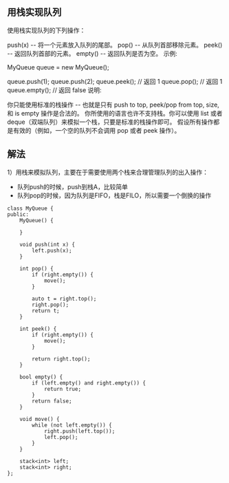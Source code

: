 ## 用栈实现队列

使用栈实现队列的下列操作：

push(x) -- 将一个元素放入队列的尾部。
pop() -- 从队列首部移除元素。
peek() -- 返回队列首部的元素。
empty() -- 返回队列是否为空。
示例:

MyQueue queue = new MyQueue();

queue.push(1);
queue.push(2);
queue.peek(); // 返回 1
queue.pop(); // 返回 1
queue.empty(); // 返回 false
说明:

你只能使用标准的栈操作 -- 也就是只有 push to top, peek/pop from top, size, 和 is empty 操作是合法的。
你所使用的语言也许不支持栈。你可以使用 list 或者 deque（双端队列）来模拟一个栈，只要是标准的栈操作即可。
假设所有操作都是有效的（例如，一个空的队列不会调用 pop 或者 peek 操作）。

## 解法

1）用栈来模拟队列，主要在于需要使用两个栈来合理管理队列的出入操作：

- 队列push的时候，push到栈A，比较简单
- 队列pop的时候，因为队列是FIFO，栈是FILO，所以需要一个倒换的操作

```
class MyQueue {
public:
    MyQueue() {

    }

    void push(int x) {
        left.push(x);
    }

    int pop() {
        if (right.empty()) {
            move();
        }

        auto t = right.top();
        right.pop();
        return t;
    }

    int peek() {
        if (right.empty()) {
            move();
        }

        return right.top();
    }

    bool empty() {
        if (left.empty() and right.empty()) {
            return true;
        }
        return false;
    }

    void move() {
        while (not left.empty()) {
            right.push(left.top());
            left.pop();
        }
    }

    stack<int> left;
    stack<int> right;
};
```
